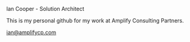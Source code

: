 Ian Cooper - Solution Architect

This is my personal github for my work at Amplify Consulting Partners.

ian@amplifycp.com

